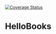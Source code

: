 [![Coverage Status](https://coveralls.io/repos/github/torkpe/HelloBooks/badge.svg?branch=master)](https://coveralls.io/github/torkpe/HelloBooks?branch=master)
# HelloBooks
